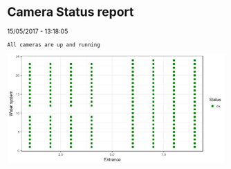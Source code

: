 Camera Status report
================
15/05/2017 - 13:18:05

    All cameras are up and running

![](camreport_files/figure-markdown_github/unnamed-chunk-2-1.png)
